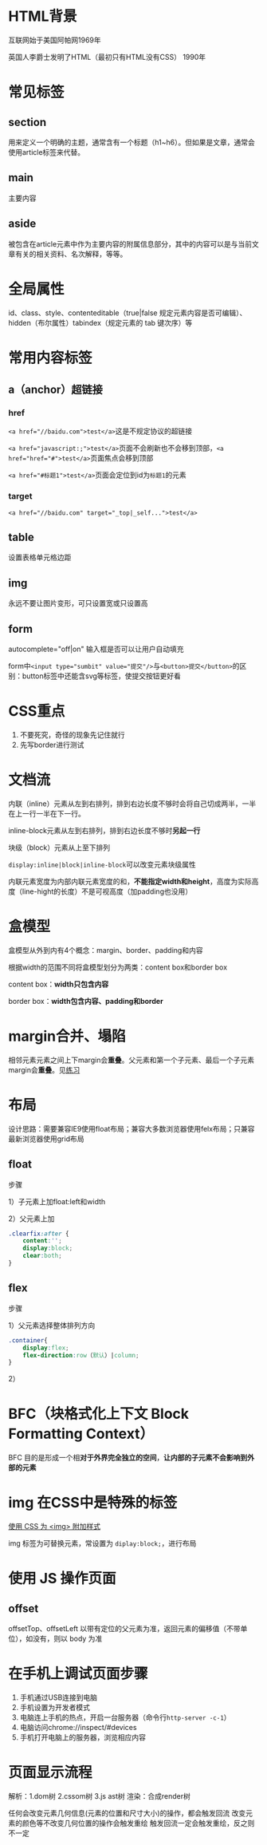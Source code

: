 # HTML背景

互联网始于美国阿帕网1969年

英国人李爵士发明了HTML（最初只有HTML没有CSS） 1990年

# 常见标签

## section

用来定义一个明确的主题，通常含有一个标题（h1~h6）。但如果是文章，通常会使用article标签来代替。

## main

主要内容

## aside

被包含在article元素中作为主要内容的附属信息部分，其中的内容可以是与当前文章有关的相关资料、名次解释，等等。

# 全局属性

id、class、style、contenteditable（true|false 规定元素内容是否可编辑）、hidden（布尔属性）tabindex（规定元素的 tab 键次序）等

# 常用内容标签

## a（anchor）超链接

### href

`<a href="//baidu.com">test</a>`这是不规定协议的超链接

`<a href="javascript:;">test</a>`页面不会刷新也不会移到顶部，`<a href="href="#">test</a>`页面焦点会移到顶部

`<a href="#标题1">test</a>`页面会定位到id为`标题1`的元素

### target

`<a href="//baidu.com" target="_top|_self...">test</a>`

## table

设置表格单元格边距

## img

永远不要让图片变形，可只设置宽或只设置高

## form

autocomplete="off|on" 输入框是否可以让用户自动填充

form中`<input type="sumbit" value="提交"/>`与`<button>提交</button>`的区别：button标签中还能含svg等标签，使提交按钮更好看

# CSS重点

1. 不要死究，奇怪的现象先记住就行
2. 先写border进行测试



# 文档流

内联（inline）元素从左到右排列，排到右边长度不够时会将自己切成两半，一半在上一行一半在下一行。

inline-block元素从左到右排列，排到右边长度不够时**另起一行**

块级（block）元素从上至下排列

`display:inline|block|inline-block`可以改变元素块级属性

内联元素宽度为内部内联元素宽度的和，**不能指定width和height**，高度为实际高度（line-hight的长度）不是可视高度（加padding也没用）

# 盒模型

盒模型从外到内有4个概念：margin、border、padding和内容

根据width的范围不同将盒模型划分为两类：content box和border box

content box：**width只包含内容**

border box：**width包含内容、padding和border**

# margin合并、塌陷

相邻元素元素之间上下margin会**重叠**。父元素和第一个子元素、最后一个子元素margin会**重叠**。见[练习](CSS练习/margin合并.html)

# 布局

设计思路：需要兼容IE9使用float布局；兼容大多数浏览器使用felx布局；只兼容最新浏览器使用grid布局

## float

步骤

1）子元素上加float:left和width

2）父元素上加

```css
.clearfix:after {
    content:'';
    display:block;
    clear:both;
}
```



## flex

步骤

1）父元素选择整体排列方向

```css
.container{
    display:flex;
    flex-direction:row（默认）|column;
}

```

2）



# BFC（块格式化上下文 Block Formatting Context）



BFC 目的是形成一个相**对于外界完全独立的空间**，**让内部的子元素不会影响到外部的元素**







# img 在CSS中是特殊的标签

[使用 CSS 为 \<img> 附加样式](https://developer.mozilla.org/zh-CN/docs/Web/HTML/Element/img#使用_css_为__附加样式)

img 标签为可替换元素，常设置为 `diplay:block;`，进行布局



# 使用 JS  操作页面

## offset

offsetTop、offsetLeft 以带有定位的父元素为准，返回元素的偏移值（不带单位），如没有，则以 body 为准



# 在手机上调试页面步骤

1. 手机通过USB连接到电脑
2. 手机设置为开发者模式
3. 电脑连上手机的热点，开启一台服务器（命令行`http-server -c-1`）
4. 电脑访问chrome://inspect/#devices
5. 手机打开电脑上的服务器，浏览相应内容



# 页面显示流程

解析：1.dom树 2.cssom树 3.js ast树
渲染：合成render树

任何会改变元素几何信息(元素的位置和尺寸大小)的操作，都会触发回流
改变元素的颜色等不改变几何位置的操作会触发重绘
触发回流一定会触发重绘，反之则不一定